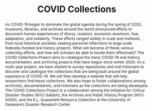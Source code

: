 ---
done: false
pid: covid-collections
title: COVID Collections
subtitle:
category: DH Seed Grant Recipient
cohort_year: '2021'
abstract: 'As COVID-19 began to dominate the global agenda during the spring of 2020,
  museums, libraries, and archives around the world announced efforts to document
  human experiences of illness, isolation, economic downturn, fear, adaptation, and
  solidarity. These efforts ranged widely in scale and methods, from local historical
  societies seeking personal reflections to large scale federally-funded oral history
  projects. What will become of these various collecting efforts, and how will scholars
  be able to locate them effectively? The COVID Collections Project aims to catalogue
  the many COVID-19 oral history, documentation, and archiving projects that have
  begun since winter 2020. As a multi-year project, we have started to survey repositories
  and oral historians to discover and catalogue the collections that are being built
  around the global experience of COVID-19. We will then develop a website that will
  help researchers find these collections. We also hope to foster collaborations among
  archivists, documentarists, and historians as the collections are being developed.
  The COVID Collections Project is a collaboration among the Initiative for Critical
  Disaster Studies (NYU Gallatin), the Archives and Public History Program (NYU GSAS),
  and the E.L. Quarantelli Resource Collection at the University of Delaware’s Disaster
  Research Center. '
limerick: |-
  Last year too many groups started selection
  of COVID stuff, sans introspection
  Since their sustainability's porous,
  That leaves an opening for us
  to make a covid collection, collection.
pis:
- noonan
- remes
link: https://wp.nyu.edu/disasters/covid-collections-project/
local_image:
original_img:
layout: project
---